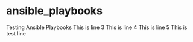 # ansible_playbooks
Testing Ansible Playbooks
This is line 3
This is line 4
This is line 5
This is test line
